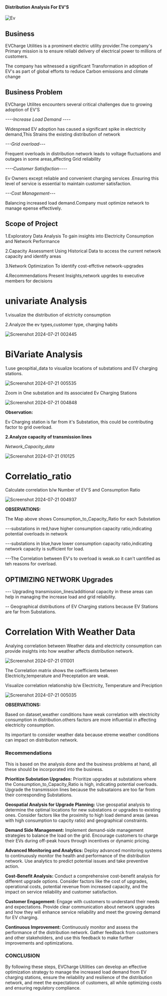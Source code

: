####  Distribution Analysis For EV'S ###


![Ev](https://github.com/user-attachments/assets/c8a84d3c-bc8c-4e7c-b631-b3693849d4ca)







## Business ##


EVCharge Utilities is a prominent electric utility provider.The company's Primary mission is to ensure reliabl delivery of electrical power to millions of customers.

The company has witnessed a significant Transformation in adoption of EV's as part of global efforts to reduce Carbon emissions and climate change







## Business Problem


EVCharge Utilites encounters several critical challenges due to growing adoption of EV'S

*----Increase Load Demand ----*

Widespread EV adoption has caused a significant spike in electricity demand,This Strains the existing distribution of network

*---Grid overload---*

Frequent overloads in distribution network leads to voltage fluctuations and outages in some areas,affecting Grid reliability

*----Customer Satisfaction----*

Ev Owners except reliable and convenient charging services .Ensuring this level of service is essential to maintain customer satisfaction.

*---Cost Management---*

Balancing increased load demand.Company must optimize network to manage epense effectively.









## Scope of Project


1.Exploratory Data Analysis
To gain insights into Electricity Consumption and Network Performance

2.Capacity Assessment
Using Historical Data to access the current network capacity and identify areas 

3.Network Optimization
To identify cost-effctive network-upgrades 

4.Recommendations
Present Insights,network upgrdes to  executive members for decisions 










# univariate Analysis



1.visualize the distribution of elctricity consumption


2.Analyze the ev types,customer type, charging habits



![Screenshot 2024-07-21 002445](https://github.com/user-attachments/assets/03890419-edda-4e9a-943d-573c8533075d)









# BiVariate Analysis



1.use geospitial_data to visualize locations of substations and EV charging stations.


![Screenshot 2024-07-21 005535](https://github.com/user-attachments/assets/8fabc63d-eabf-4277-a69c-4afebc7d4c98)





Zoom in One substation and its associated Ev Charging Stations


![Screenshot 2024-07-21 004848](https://github.com/user-attachments/assets/0ae14ee3-080b-4fbf-a661-71a41b242fdd)




**Observation:**

Ev Charging station is far from it's Substation, this could be contributing factor to grid overload.








**2.Analyze capacity of transmission lines**


*Network_Capacity_data*


![Screenshot 2024-07-21 010125](https://github.com/user-attachments/assets/16ee5cad-d5a9-4fb8-8399-1067f04a09bb)









# Correlatio_ratio



Calculate correlation b/w Number of EV'S and Consumption Ratio



![Screenshot 2024-07-21 004937](https://github.com/user-attachments/assets/f8c05d51-50f9-4d94-a69f-7c8270b4b106)





**OBSERVATIONS:**


The Map above shows Consumption_to_Capacity_Ratio for each Substation


---substations in red,have higher consumption capacity ratio,indicating potential overloads in network


---substations in blue,have lower consumption capacity ratio,indicating network capacity is sufficient for load.


---The Correlation between EV's to overload is weak.so it can't uantified as teh reasons for overload.








## OPTIMIZING NETWORK Upgrades


--- Upgrading transmission_lines/additional capacity in these areas can help in managing the increase load and grid reliability.


-- Geographical distributions of EV Charging stations because EV Stations are far from Substations.










# Correlation With Weather Data


Analying correlation between Weather data and electricity consumption can provide insights into how weather affects distribution network.


![Screenshot 2024-07-21 011001](https://github.com/user-attachments/assets/bd0dd6f4-940e-46ca-a77b-ee1fa192b0f2)


The Correlation matrix shows the coefficients between Electricity,temperature and Preceptation are weak.


Visualize  correlation relationship b/w Electricity, Temperature and Preciption


![Screenshot 2024-07-21 005035](https://github.com/user-attachments/assets/6b3b8d4c-ce52-4dd8-a872-8f29b6746fee)





**OBSERVATIONS:**

Based on dataset,weather conditions have weak correlation with electricity consumption in distribution.others factors are more influential in affecting electricity consumption.

Its important to consider weather data because etreme weather conditions can impact on distribution network.








### Recommendations


This is based on the analysis done and the business problems at hand, all these should be incorporated into the business.



**Prioritize Substation Upgrades:**    Prioritize upgrades at substations where the Consumption_to_Capacity_Ratio is high, indicating potential overloads. Upgrade the transmission lines because the subsataions are too far from their corresponding Substations.





**Geospatial Analysis for Upgrade Planning:**   Use geospatial analysis to determine the optimal locations for new substations or upgrades to existing ones. Consider factors like the proximity to high load demand areas (areas with high consumption to capcity ratio) and geographical constraints.





**Demand Side Management:**   Implement demand-side management strategies to balance the load on the grid. Encourage customers to charge their EVs during off-peak hours through incentives or dynamic pricing.




**Advanced Monitoring and Analytics:**   Deploy advanced monitoring systems to continuously monitor the health and performance of the distribution network. Use analytics to predict potential issues and take preventive action.




**Cost-Benefit Analysis:**   Conduct a comprehensive cost-benefit analysis for different upgrade options. Consider factors like the cost of upgrades, operational costs, potential revenue from increased capacity, and the impact on service reliability and customer satisfaction.




**Customer Engagement:**   Engage with customers to understand their needs and expectations. Provide clear communication about network upgrades and how they will enhance service reliability and meet the growing demand for EV charging.




**Continuous Improvement:**   Continuously monitor and assess the performance of the distribution network. Gather feedback from customers and other stakeholders, and use this feedback to make further improvements and optimizations.






### CONCLUSION 



By following these steps, EVCharge Utilities can develop an effective optimization strategy to manage the increased load demand from EV charging stations, ensure the reliability and resilience of the distribution network, and meet the expectations of customers, all while optimizing costs and ensuring regulatory compliance.

